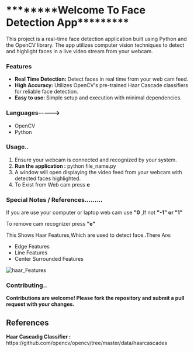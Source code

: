 <h1>********Welcome To Face Detection App*********</h1>

This project is a real-time face detection application built using Python and the OpenCV library. The app utilizes computer vision techniques to detect and highlight faces in a live video stream from your webcam.

<h3>Features</h3>
<ul><li><b>Real Time Detection: </b> Detect faces in real time from your web cam feed.</li>
<li><b>High Accuracy: </b> Utilizes OpenCV's pre-trained Haar Cascade classifiers for reliable face detection.</li>
<li><b>Easy to use: </b> Simple setup and execution with minimal dependencies.</li>

</ul>

<h3>Languages-----></h3>
<ul>
  <li>OpenCV</li>
  <li>Python</li>
</ul>

<h3>Usage..</h3>
<ol>
  <li>Ensure your webcam is connected and recognized by your system.</li>
  <li><b>Run the application :</b> python file_name.py</li>
  <li>A window will open displaying the video feed from your webcam with detected faces highlighted.</li>
  <li>To Exist from Web cam press <b> e </b></li>
</ol>

<h3>Special Notes / References.........</h3>

<p>If you are use your computer or laptop web cam use <b>"0</b> ,If not <b>"-1" or "1"</b></p>
<p>To remove cam recognizer press <b>"e" </b></p>
  
<p>This Shows Haar Features,Which are used to detect face..There Are:</p>
<ul>
  <li>Edge Features</li>
  <li>Line Features</li>
  <li>Center Surrounded Features </li>
  
</ul>

![haar_Features](https://github.com/rishininawodi/Face-Detection-Web-App/assets/123630889/a3ecb8a1-93df-4797-a61d-728a65ac4a46)

<h3>Contributing..</h3>
<p><b>Contributions are welcome! Please fork the repository and submit a pull request with your changes.</b></p>

<h2>References</h2>
<p><b>Haar Cascadig Classifier :</b> https://github.com/opencv/opencv/tree/master/data/haarcascades </p>

